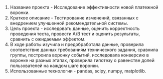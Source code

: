 1. Название проекта - Исследование эффективности новой платежной воронки.
2. Краткое описание - Тестирование изменений, связанных с внедрением улучшенной рекомендательной системы.
3. Цель проекта - исследовать данные, оценить корректность проведения теста, провести А/В тест и оценить результаты, сравнить с ожидаемым эффектом.
4. В ходе работы изучила и предобработала данные, проверила соответствие данных требованиям технического задания, сравнила группы, построила воронку событий, исследовала конверсию в воронке на разных этапах, проверила гипотезу о равенстве долей пользователей на каждом шаге воронки.
5. Использованные технологии - pandas, scipy, numpy, matplotlib.
